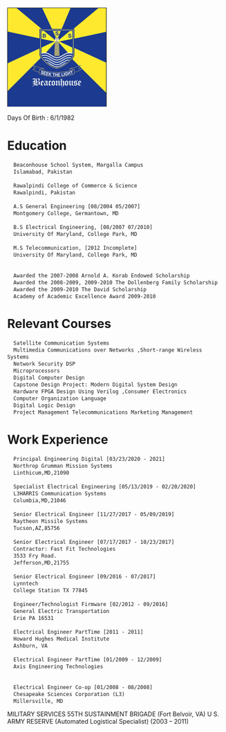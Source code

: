 ![BeaconHouse](https://github.com/zakinder/Resume/blob/main/BeaconHouseSchoolSystem.PNG "BeaconHouse")

Days Of Birth : 6/1/1982

# Education

      Beaconhouse School System, Margalla Campus 
      Islamabad, Pakistan
      
      Rawalpindi College of Commerce & Science
      Rawalpindi, Pakistan
      
      A.S General Engineering [08/2004 05/2007]
      Montgomery College, Germantown, MD
      
      B.S Electrical Engineering, [08/2007 07/2010]
      University Of Maryland, College Park, MD
      
      M.S Telecommunication, [2012 Incomplete]
      University Of Maryland, College Park, MD


      Awarded the 2007-2008 Arnold A. Korab Endowed Scholarship
      Awarded the 2008-2009, 2009-2010 The Dollenberg Family Scholarship
      Awarded the 2009-2010 The David Scholarship
      Academy of Academic Excellence Award 2009-2010

# Relevant Courses

      Satellite Communication Systems
      Multimedia Communications over Networks ,Short-range Wireless Systems
      Network Security DSP
      Microprocessors
      Digital Computer Design
      Capstone Design Project: Modern Digital System Design
      Hardware FPGA Design Using Verilog ,Consumer Electronics
      Computer Organization Language
      Digital Logic Design
      Project Management Telecommunications Marketing Management


# Work Experience


      Principal Engineering Digital [03/23/2020 - 2021]
      Northrop Grumman Mission Systems
      Linthicum,MD,21090

      Specialist Electrical Engineering [05/13/2019 - 02/20/2020]
      L3HARRIS Communication Systems
      Columbia,MD,21046
      
      Senior Electrical Engineer [11/27/2017 - 05/09/2019]
      Raytheon Missile Systems
      Tucson,AZ,85756
      
      Senior Electrical Engineer [07/17/2017 - 10/23/2017]
      Contractor: Fast Fit Technologies
      3533 Fry Road.
      Jefferson,MD,21755
      
      Senior Electrical Engineer [09/2016 - 07/2017]
      Lynntech
      College Station TX 77845
      
      Engineer/Technologist Firmware [02/2012 - 09/2016]
      General Electric Transportation
      Erie PA 16531
      
      Electrical Engineer PartTime [2011 - 2011]
      Howard Hughes Medical Institute
      Ashburn, VA
      
      Electrical Engineer PartTime [01/2009 - 12/2009]
      Axis Engineering Technologies

      
      Electrical Engineer Co-op [01/2008 - 08/2008]
      Chesapeake Sciences Corporation (L3)
      Millersville, MD

      
MILITARY SERVICES 55TH SUSTAINMENT BRIGADE (Fort Belvoir, VA) 
U S. ARMY RESERVE (Automated Logistical Specialist) (2003 – 2011)
